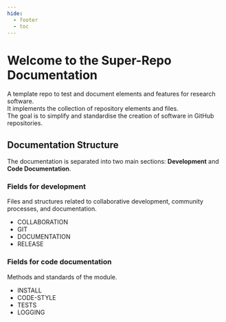 ```yaml
---
hide:
  - footer
  - toc
---
```


# Welcome to the Super-Repo Documentation

A template repo to test and document elements and features for research software. <br>
It implements the collection of repository elements and files. <br>
The goal is to simplify and standardise the creation of software in GitHub repositories.

## Documentation Structure

The documentation is separated into two main sections:
**Development** and **Code Documentation**. <br>

### Fields for development

Files and structures related to collaborative development, community processes,
and documentation.

- COLLABORATION
- GIT
- DOCUMENTATION
- RELEASE

### Fields for code documentation

Methods and standards of the module.

- INSTALL
- CODE-STYLE
- TESTS
- LOGGING
